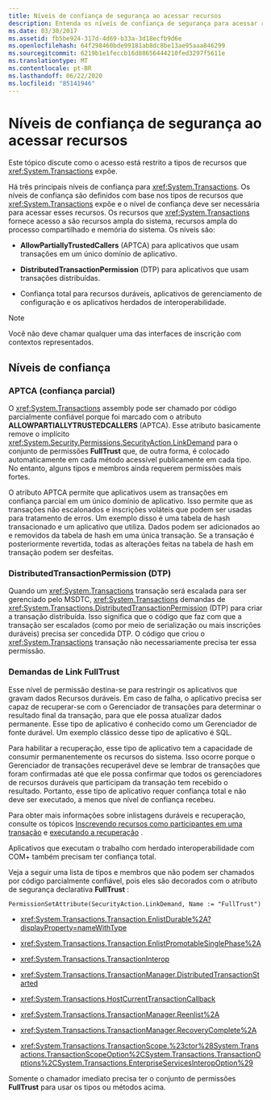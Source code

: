 ```yaml
---
title: Níveis de confiança de segurança ao acessar recursos
description: Entenda os níveis de confiança de segurança para acessar recursos no .NET. Há três níveis principais de confiança para System. Transactions.
ms.date: 03/30/2017
ms.assetid: fb5be924-317d-4d69-b33a-3d18ecfb9d6e
ms.openlocfilehash: 64f298460bde99181ab8dc8be13ae95aaa846299
ms.sourcegitcommit: 6219b1e1feccb16d88656444210fed3297f5611e
ms.translationtype: MT
ms.contentlocale: pt-BR
ms.lasthandoff: 06/22/2020
ms.locfileid: "85141946"
---
```

# <a name="security-trust-levels-in-accessing-resources"></a>Níveis de confiança de segurança ao acessar recursos
Este tópico discute como o acesso está restrito a tipos de recursos que <xref:System.Transactions> expõe.  
  
 Há três principais níveis de confiança para <xref:System.Transactions>. Os níveis de confiança são definidos com base nos tipos de recursos que <xref:System.Transactions> expõe e o nível de confiança deve ser necessária para acessar esses recursos. Os recursos que <xref:System.Transactions> fornece acesso a são recursos ampla do sistema, recursos ampla do processo compartilhado e memória do sistema. Os níveis são:  
  
- **AllowPartiallyTrustedCallers** (APTCA) para aplicativos que usam transações em um único domínio de aplicativo.  
  
- **DistributedTransactionPermission** (DTP) para aplicativos que usam transações distribuídas.  
  
- Confiança total para recursos duráveis, aplicativos de gerenciamento de configuração e os aplicativos herdados de interoperabilidade.  
  
> [!NOTE]
> Você não deve chamar qualquer uma das interfaces de inscrição com contextos representados.  
  
## <a name="trust-levels"></a>Níveis de confiança  
  
### <a name="aptca-partial-trust"></a>APTCA (confiança parcial)  
 O <xref:System.Transactions> assembly pode ser chamado por código parcialmente confiável porque foi marcado com o atributo **ALLOWPARTIALLYTRUSTEDCALLERS** (APTCA). Esse atributo basicamente remove o implícito <xref:System.Security.Permissions.SecurityAction.LinkDemand> para o conjunto de permissões **FullTrust** que, de outra forma, é colocado automaticamente em cada método acessível publicamente em cada tipo. No entanto, alguns tipos e membros ainda requerem permissões mais fortes.  
  
 O atributo APTCA permite que aplicativos usem as transações em confiança parcial em um único domínio de aplicativo. Isso permite que as transações não escalonados e inscrições voláteis que podem ser usadas para tratamento de erros. Um exemplo disso é uma tabela de hash transacionado e um aplicativo que utiliza. Dados podem ser adicionados ao e removidos da tabela de hash em uma única transação. Se a transação é posteriormente revertida, todas as alterações feitas na tabela de hash em transação podem ser desfeitas.  
  
### <a name="distributedtransactionpermission-dtp"></a>DistributedTransactionPermission (DTP)  
 Quando um <xref:System.Transactions> transação será escalada para ser gerenciado pelo MSDTC, <xref:System.Transactions> demandas de <xref:System.Transactions.DistributedTransactionPermission> (DTP) para criar a transação distribuída. Isso significa que o código que faz com que a transação ser escalados (como por meio de serialização ou mais inscrições duráveis) precisa ser concedida DTP. O código que criou o <xref:System.Transactions> transação não necessariamente precisa ter essa permissão.  
  
### <a name="fulltrust-link-demands"></a>Demandas de Link FullTrust  
 Esse nível de permissão destina-se para restringir os aplicativos que gravam dados Recursos duráveis. Em caso de falha, o aplicativo precisa ser capaz de recuperar-se com o Gerenciador de transações para determinar o resultado final da transação, para que ele possa atualizar dados permanente. Esse tipo de aplicativo é conhecido como um Gerenciador de fonte durável. Um exemplo clássico desse tipo de aplicativo é SQL.  
  
 Para habilitar a recuperação, esse tipo de aplicativo tem a capacidade de consumir permanentemente os recursos do sistema. Isso ocorre porque o Gerenciador de transações recuperável deve se lembrar de transações que foram confirmadas até que ele possa confirmar que todos os gerenciadores de recursos duráveis que participam da transação tem recebido o resultado. Portanto, esse tipo de aplicativo requer confiança total e não deve ser executado, a menos que nível de confiança recebeu.  
  
 Para obter mais informações sobre inlistagens duráveis e recuperação, consulte os tópicos [Inscrevendo recursos como participantes em uma transação](enlisting-resources-as-participants-in-a-transaction.md) e [executando a recuperação](performing-recovery.md) .  
  
 Aplicativos que executam o trabalho com herdado interoperabilidade com COM+ também precisam ter confiança total.  
  
 Veja a seguir uma lista de tipos e membros que não podem ser chamados por código parcialmente confiável, pois eles são decorados com o atributo de segurança declarativa **FullTrust** :  
  
 `PermissionSetAttribute(SecurityAction.LinkDemand, Name := "FullTrust")`  
  
- <xref:System.Transactions.Transaction.EnlistDurable%2A?displayProperty=nameWithType>  
  
- <xref:System.Transactions.Transaction.EnlistPromotableSinglePhase%2A>  
  
- <xref:System.Transactions.TransactionInterop>  
  
- <xref:System.Transactions.TransactionManager.DistributedTransactionStarted>  
  
- <xref:System.Transactions.HostCurrentTransactionCallback>  
  
- <xref:System.Transactions.TransactionManager.Reenlist%2A>  
  
- <xref:System.Transactions.TransactionManager.RecoveryComplete%2A>  
  
- <xref:System.Transactions.TransactionScope.%23ctor%28System.Transactions.TransactionScopeOption%2CSystem.Transactions.TransactionOptions%2CSystem.Transactions.EnterpriseServicesInteropOption%29>  
  
 Somente o chamador imediato precisa ter o conjunto de permissões **FullTrust** para usar os tipos ou métodos acima.
